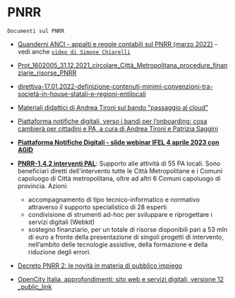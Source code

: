 # PNRR
`Documenti sul PNRR`

- [Quanderni ANCI - appalti e regole contabili sul PNRR (marzo 2022)](https://docs.google.com/viewer?url=https://github.com/UO-TransizioneDigitaleComunePalermo/pnrr/raw/main/ANCI-appalti-regolecontabili-PNRR-marzo_2022.pdf) - vedi anche [`video di Simone Chiarelli`](https://youtu.be/H0P8ij51lW4)
- [Prot_1602005_31.12.2021_circolare_Città_Metropolitana_procedure_finanziarie_risorse_PNRR](https://docs.google.com/viewer?url=https://github.com/UO-TransizioneDigitaleComunePalermo/pnrr/raw/main/Prot_1602005_31.12.2021_circolare_Citt%C3%A0_Metropolitana_procedure_finanziarie_risorse_PNRR.pdf)
- [direttiva-17.01.2022-definizione-contenuti-minimi-convenzioni-tra-società-in-house-statali-e-regioni-entilocali](https://docs.google.com/viewer?url=https://github.com/UO-TransizioneDigitaleComunePalermo/pnrr/raw/main/direttiva-17.01.2022-definizione-contenuti-minimi-convenzioni-tra-societ%C3%A0-in-house-statali-e-regioni-entilocali.pdf)
- [Materiali didattici di Andrea Tironi sul bando "passaggio al cloud"](https://docs.google.com/viewer?url=https://github.com/UO-TransizioneDigitaleComunePalermo/pnrr/raw/main/materiali-didattici-PNRR-missione1/Andrea_Tironi-PNRR_Focus_Passaggio_al_cloud_%20scopriamo_gli%20avvisi_multimisura_mag-2022.pdf)
- [Piattaforma notifiche digitali, verso i bandi per l’onboarding: cosa cambierà per cittadini e PA, a cura di Andrea Tironi e Patrizia Saggini](https://www.agendadigitale.eu/cittadinanza-digitale/piattaforma-notifiche-digitali-verso-i-bandi-per-lonboarding-cosa-cambiera-per-cittadini-e-pa/)
- [**Piattaforma Notifiche Digitali - slide webinar IFEL 4 aprile 2023 con AGID**](https://bit.ly/pnd-ifel2023)
- [**PNRR-1.4.2 interventi PAL**](https://docs.google.com/viewer?url=https://github.com/UO-TransizioneDigitaleComunePalermo/pnrr/raw/main/materiali-didattici-PNRR-missione1/PNRR-1.4.2%20interventi%20PAL_Incontro%20ANCI.PDF): Supporto alle attività di 55 PA locali. Sono beneficiari diretti dell'intervento tutte le Città Metropolitane e i Comuni capoluogo di Città metropolitana, oltre ad altri 6 Comuni capoluogo di provincia. Azioni:
   - accompagnamento di tipo tecnico-informatico e normativo attraverso il supporto specialistico di 28 esperti
   - condivisione di strumenti ad-hoc per sviluppare e riprogettare i servizi digitali (Webkit) 
   - sostegno finanziario, per un totale di risorse disponibili pari a 53 mln di euro a fronte della presentazione di singoli progetti di intervento, nell’ambito delle tecnologie assistive, della formazione e della riduzione degli errori.
   
- [Decreto PNRR 2: le novità in materia di pubblico impiego](https://docs.google.com/viewer?url=https://github.com/UO-TransizioneDigitaleComunePalermo/pnrr/raw/main/novita-in-materia-di-pubblico-impiego-nov_2022/Decreto_PNRR_2__le_novita_in_materia_di_pubblico_impiego-novembre-2022.pdf)
- [OpenCity Italia, approfondimenti: sito web e servizi digitali, versione 12 _public_link](https://docs.google.com/viewer?url=https://github.com/UO-TransizioneDigitaleComunePalermo/pnrr/raw/main/OpenCityItalia_approfondimenti_sito-web-e-servizi-digitali_versione-12_public_link.pdf)
